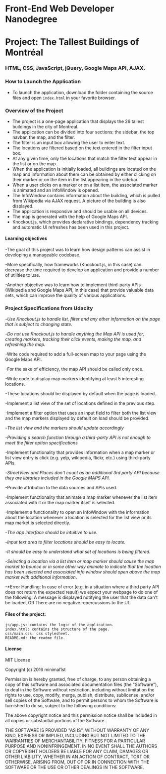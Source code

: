 # Front-End Web Developer Nanodegree
# Project: The Tallest Buildings of Montréal

### HTML, CSS, JavaScript, jQuery, Google Maps API, AJAX. 

### How to Launch the Application

- To launch the application, download the folder containing the source files and open `index.html` in your favorite browser.

### Overview of the Project

- The project is a one-page application that displays the 26 tallest buildings in the city of Montreal. 
- The application can be divided into four sections: the sidebar, the top navbar, the map, and the filter.
- The filter is an input box allowing the user to enter text. 
- The locations are filtered based on the text entered in the filter input box.
- At any given time, only the locations that match the filter text appear in the list or on the map.
- When the application is initially loaded, all buildings are located on the map and information about them can be obtained by either clicking on their marker or on the item in the list appearing in the sidebar.
- When a user clicks on a marker or on a list item, the associated marker is animated and an InfoWindow is opened.
- The InfoWindow contains information about the building, which is pulled from Wikipedia via AJAX request. A picture of the building is also displayed. 
- The application is responsive and should be usable on all devices.
- The map is generated with the help of Google Maps API.
- Knockout.js, which provides declarative bindings, dependency tracking and automatic UI refreshes has been used in this project.

#### Learning objectives

-The goal of this project was to learn how design patterns can assist in developing a manageable codebase. 

-More specifically, how frameworks (Knockout.js, in this case) can decrease the time required to develop an application and provide a number of utilities to use.

-Another objective was to learn how to implement third-party APIs (Wikipedia and Google Maps API, in this case) that provide valuable data sets, which can improve the quality of various applications.

### Project Specifications from Udacity

-*Use Knockout.js to handle list, filter and any other information on the page that is subject to changing state.*

-*Do not use Knockout.js to handle anything the Map API is used for, creating markers, tracking their click events, making the map, and refreshing the map.*

-Write code required to add a full-screen map to your page using the Google Maps API. 

-For the sake of efficiency, the map API should be called only once.

-Write code to display map markers identifying at least 5 interesting locations. 

-These locations should be displayed by default when the page is loaded.

-Implement a list view of the set of locations defined in the previous step.

-Implement a filter option that uses an input field to filter both the list view and the map markers displayed by default on load should be provided. 

-*The list view and the markers should update accordingly*

-*Providing a search function through a third-party API is not enough to meet the filter option specifications*

-Implement functionality that provides information when a map marker or list view entry is click (e.g. yelp, wikipedia, flickr, etc.) using third-party APIs. 

-*StreetView and Places don't count as an additional 3rd party API because they are libraries included in the Google MAPS API.*

-Provide attribution to the data sources and APIs used.

-Implement functionality that animate a map marker whenever the list item associated with it or the map marker itself is selected.

-Implement a functionality to open an InfoWindow with the information about the location whenever a location is selected for the list view or its map market is selected directly.

-*The app interface should be intuitive to use.*

-*Input text area to filter locations should be easy to locate.*

-*It should be easy to understand what set of locations is being filtered.*

-*Selecting a location via a list item or map marker should cause the map market to bounce or in some other way animate to indicate that the location has been selected and associated info window should open above the map market with additional information*.

-*Error Handling: In case of error (e.g. in a situation where a third party API does not return the expected result) we expect your webpage to do one of the following: A message is displayed notifying the user that the data can't be loaded, OR There are no negative repercussions to the UI. 

#### Files of the project: 

	js/app.js: contains the logic of the application.
	index.html: contains the structure of the page.
	css/main.css: css stylesheet.
	README.md: the readme file.
	
#### License

MIT License

Copyright (c) 2016 minimal1st

Permission is hereby granted, free of charge, to any person obtaining a copy of this software and associated documentation files (the "Software"), to deal in the 	Software without restriction, including without limitation the rights to use, copy, modify, merge, publish, distribute, sublicense, and/or sell copies of the Software, and to permit persons to whom the Software is furnished to do so, subject to the following conditions:

The above copyright notice and this permission notice shall be included in all copies or substantial portions of the Software.

THE SOFTWARE IS PROVIDED "AS IS", WITHOUT WARRANTY OF ANY KIND, EXPRESS OR IMPLIED, INCLUDING BUT NOT LIMITED TO THE WARRANTIES OF MERCHANTABILITY, FITNESS FOR A PARTICULAR PURPOSE AND NONINFRINGEMENT. IN NO EVENT SHALL THE AUTHORS OR COPYRIGHT HOLDERS BE LIABLE FOR ANY CLAIM, DAMAGES OR OTHER LIABILITY, WHETHER IN AN ACTION OF CONTRACT, TORT OR OTHERWISE, ARISING FROM, OUT OF OR IN CONNECTION WITH THE SOFTWARE OR THE USE OR OTHER DEALINGS IN THE SOFTWARE.
